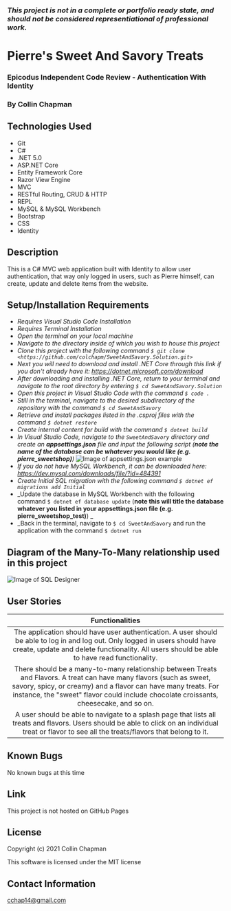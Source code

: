 ### _This project is not in a complete or portfolio ready state, and should not be considered representiational of professional work._

# Pierre's Sweet And Savory Treats

### Epicodus Independent Code Review - Authentication With Identity

### By Collin Chapman

## Technologies Used

* Git
* C#
* .NET 5.0
* ASP.NET Core
* Entity Framework Core
* Razor View Engine
* MVC
* RESTful Routing, CRUD & HTTP
* REPL
* MySQL & MySQL Workbench
* Bootstrap
* CSS
* Identity

## Description

This is a C# MVC web application built with Identity to allow user authentication, that way only logged in users, such as Pierre himself, can create, update and delete items from the website. 


## Setup/Installation Requirements

* _Requires Visual Studio Code Installation_
* _Requires Terminal Installation_
* _Open the terminal on your local machine_
* _Navigate to the directory inside of which you wish to house this project_
* _Clone this project with the following command  `$ git clone <https://github.com/colchapm/SweetAndSavory.Solution.git>`_
* _Next you will need to download and install .NET Core through this link if you don't already have it: https://dotnet.microsoft.com/download_
* _After downloading and installing .NET Core, return to your terminal and navigate to the root directory by entering `$ cd SweetAndSavory.Solution`_
* _Open this project in Visual Studio Code with the command `$ code .`_
* _Still in the terminal, navigate to the desired subdirectory of the repository with the command `$ cd SweetAndSavory`_
* _Retrieve and install packages listed in the .csproj files with the command `$ dotnet restore`_
* _Create internal content for build with the command `$ dotnet build`_
* _In Visual Studio Code, navigate to the `SweetAndSavory` directory and create an **appsettings.json** file and input the following script (**note the name of the database can be whatever you would like (e.g. pierre_sweetshop)**)_
![Image of appsettings.json example](./Factory/wwwroot/img/appsettings.json_test.png)
* _If you do not have MySQL Workbench, it can be downloaded here: https://dev.mysql.com/downloads/file/?id=484391_
* _Create Initial SQL migration with the following command `$ dotnet ef migrations add Initial`_
* _Update the database in MySQL Workbench with the following command `$ dotnet ef database update` (**note this will title the database whatever you listed in your appsettings.json file (e.g. pierre_sweetshop_test)**) _
* _Back in the terminal, navigate to `$ cd SweetAndSavory` and run the application with the command `$ dotnet run`


## Diagram of the Many-To-Many relationship used in this project

![Image of SQL Designer](./Factory/wwwroot/img/sql_design.png)


## User Stories 

| Functionalities | 
|:---: |
| The application should have user authentication. A user should be able to log in and log out. Only logged in users should have create, update and delete functionality. All users should be able to have read functionality. | 
| There should be a many-to-many relationship between Treats and Flavors. A treat can have many flavors (such as sweet, savory, spicy, or creamy) and a flavor can have many treats. For instance, the "sweet" flavor could include chocolate croissants, cheesecake, and so on. | 
| A user should be able to navigate to a splash page that lists all treats and flavors. Users should be able to click on an individual treat or flavor to see all the treats/flavors that belong to it. | 


## Known Bugs

No known bugs at this time

## Link

This project is not hosted on GitHub Pages

## License

Copyright (c) 2021 Collin Chapman

This software is licensed under the MIT license

## Contact Information

cchap14@gmail.com
